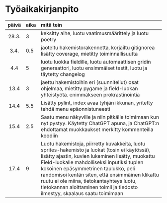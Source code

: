# Työaikakirjanpito

| päivä | aika | mitä tein  |
| :----:|:-----| :-----|
| 28.3. | 3    | keksitty aihe, luotu vaatimusmäärittely ja luotu poetry|
| 3.4. | 0.5    | jaoteltu hakemistorakennetta, korjailtu gitignorea lisätty coverage, mietitty toiminnallisuutta|
| 4.4 | 5    | luotu luokka fieldille, luotu automaattisen gridin generaattori, luotu ensimmäiset testit, luotu ja täytetty changelog|
| 13.4 | 3    | jaettu hakemistoihin eri (suunnitellut) osat ohjelmaa, mietitty pygame ja field-luokan yhteistyötä. enimmäkseen prokrastinointia|
| 14.4 | 5.5    | Lisätty pylint, index avaa tyhjän ikkunan, yritetty tehdä menu epäonnistuneesti |
| 15.4 | 2.5   | Saatu menu näkyville ja niin pitkälle toimimaan kun nyt pystyy. Käytetty ChatGPT apuna, ja ChatGPT:n ehdottamat muokkaukset merkitty kommenteilla koodiin |
| 17.4 | 9    | Luotu hakemistoja, piirretty kuvakkeita, luotu sprites-hakemisto ja luokat (tosin ei käytössä), lisätty ajastin, kuvien lukeminen lisätty, muokattu Field-luokalle mahdolliseksi inputiksi tuplen kokoinen epäsymmetrinen taulukko, peli randomisoi kentän siten, että ensimmäinen klikattu ruutu ei ole miina, tietokantayhteys luotu, tietokannan aloittaminen toimii ja tiedosto ilmestyy, skaalaus saatu toimimaan |